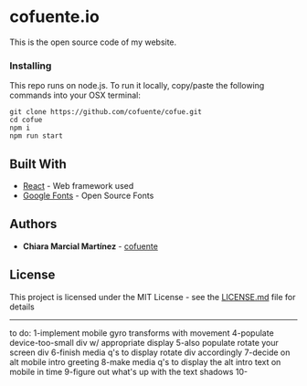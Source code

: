 # cofuente.io

This is the open source code of my website.

### Installing

This repo runs on node.js. To run it locally, copy/paste the following commands into your OSX terminal:

```
git clone https://github.com/cofuente/cofue.git
cd cofue
npm i
npm run start
```

## Built With

- [React](https://reactjs.org/) - Web framework used
- [Google Fonts](https://fonts.google.com/) - Open Source Fonts

## Authors

- **Chiara Marcial Martínez** - [cofuente](https://github.com/cofuente)

## License

This project is licensed under the MIT License - see the [LICENSE.md](LICENSE.md) file for details

---

to do:
1-implement mobile gyro transforms with movement
4-populate device-too-small div w/ appropriate display
5-also populate rotate your screen div
6-finish media q's to display rotate div accordingly
7-decide on alt mobile intro greeting
8-make media q's to display the alt intro text on mobile in time
9-figure out what's up with the text shadows
10-